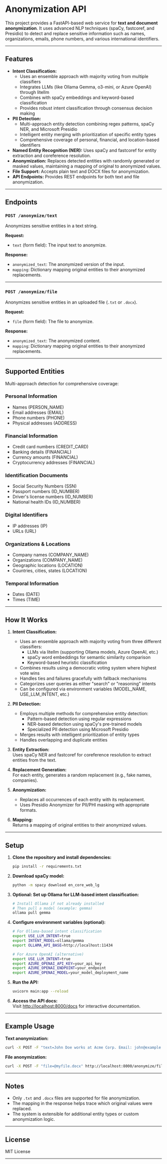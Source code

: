 # Anonymization API

This project provides a FastAPI-based web service for **text and document anonymization**. It uses advanced NLP techniques (spaCy, fastcoref, and Presidio) to detect and replace sensitive information such as names, organizations, emails, phone numbers, and various international identifiers.

---

## Features

- **Intent Classification:** 
  - Uses an ensemble approach with majority voting from multiple classifiers
  - Integrates LLMs (like Ollama Gemma, o3-mini, or Azure OpenAI) through litellm
  - Combines with spaCy embeddings and keyword-based classification
  - Provides robust intent classification through consensus decision making
- **PII Detection:**
  - Multi-approach entity detection combining regex patterns, spaCy NER, and Microsoft Presidio
  - Intelligent entity merging with prioritization of specific entity types
  - Comprehensive coverage of personal, financial, and location-based identifiers
- **Named Entity Recognition (NER):** Uses spaCy and fastcoref for entity extraction and coreference resolution.
- **Anonymization:** Replaces detected entities with randomly generated or masked values, maintaining a mapping of original to anonymized values.
- **File Support:** Accepts plain text and DOCX files for anonymization.
- **API Endpoints:** Provides REST endpoints for both text and file anonymization.

---

## Endpoints

### `POST /anonymize/text`

Anonymizes sensitive entities in a text string.

**Request:**
- `text` (form field): The input text to anonymize.

**Response:**
- `anonymized_text`: The anonymized version of the input.
- `mapping`: Dictionary mapping original entities to their anonymized replacements.

---

### `POST /anonymize/file`

Anonymizes sensitive entities in an uploaded file (`.txt` or `.docx`).

**Request:**
- `file` (form field): The file to anonymize.

**Response:**
- `anonymized_text`: The anonymized content.
- `mapping`: Dictionary mapping original entities to their anonymized replacements.

---

## Supported Entities

Multi-approach detection for comprehensive coverage:

### Personal Information
- Names (PERSON_NAME)
- Email addresses (EMAIL)
- Phone numbers (PHONE)
- Physical addresses (ADDRESS)

### Financial Information
- Credit card numbers (CREDIT_CARD)
- Banking details (FINANCIAL)
- Currency amounts (FINANCIAL)
- Cryptocurrency addresses (FINANCIAL)

### Identification Documents
- Social Security Numbers (SSN)
- Passport numbers (ID_NUMBER)
- Driver's license numbers (ID_NUMBER)
- National health IDs (ID_NUMBER)

### Digital Identifiers
- IP addresses (IP)
- URLs (URL)

### Organizations & Locations
- Company names (COMPANY_NAME)
- Organizations (COMPANY_NAME)
- Geographic locations (LOCATION)
- Countries, cities, states (LOCATION)

### Temporal Information
- Dates (DATE)
- Times (TIME)

---

## How It Works

1. **Intent Classification:**  
   - Uses an ensemble approach with majority voting from three different classifiers:
     - LLMs via litellm (supporting Ollama models, Azure OpenAI, etc.)
     - spaCy word embeddings for semantic similarity comparison
     - Keyword-based heuristic classification
   - Combines results using a democratic voting system where highest vote wins
   - Handles ties and failures gracefully with fallback mechanisms
   - Categorizes user queries as either "search" or "reasoning" intents
   - Can be configured via environment variables (MODEL_NAME, USE_LLM_INTENT, etc.)

2. **PII Detection:**  
   - Employs multiple methods for comprehensive entity detection:
     - Pattern-based detection using regular expressions
     - NER-based detection using spaCy's pre-trained models
     - Specialized PII detection using Microsoft Presidio
   - Merges results with intelligent prioritization of entity types
   - Handles overlapping and duplicate entities

3. **Entity Extraction:**  
   Uses spaCy NER and fastcoref for coreference resolution to extract entities from the text.

4. **Replacement Generation:**  
   For each entity, generates a random replacement (e.g., fake names, companies).

5. **Anonymization:**  
   - Replaces all occurrences of each entity with its replacement.
   - Uses Presidio Anonymizer for PII/PHI masking with appropriate formats.

5. **Mapping:**  
   Returns a mapping of original entities to their anonymized values.

---

## Setup

1. **Clone the repository and install dependencies:**
   ```sh
   pip install -r requirements.txt
   ```

2. **Download spaCy model:**
   ```sh
   python -m spacy download en_core_web_lg
   ```

3. **Optional: Set up Ollama for LLM-based intent classification:**
   ```sh
   # Install Ollama if not already installed
   # Then pull a model (example: gemma)
   ollama pull gemma
   ```

4. **Configure environment variables (optional):**
   ```sh
   # For Ollama-based intent classification
   export USE_LLM_INTENT=true
   export INTENT_MODEL=ollama/gemma
   export OLLAMA_API_BASE=http://localhost:11434
   
   # For Azure OpenAI (alternative)
   export USE_LLM_INTENT=true
   export AZURE_OPENAI_API_KEY=your_api_key
   export AZURE_OPENAI_ENDPOINT=your_endpoint
   export AZURE_OPENAI_MODEL=your_model_deployment_name
   ```

5. **Run the API:**
   ```sh
   uvicorn main:app --reload
   ```

4. **Access the API docs:**  
   Visit [http://localhost:8000/docs](http://localhost:8000/docs) for interactive documentation.

---

## Example Usage

**Text anonymization:**
```sh
curl -X POST -F "text=John Doe works at Acme Corp. Email: john@example.com" http://localhost:8000/anonymize/text
```

**File anonymization:**
```sh
curl -X POST -F "file=@myfile.docx" http://localhost:8000/anonymize/file
```

---

## Notes

- Only `.txt` and `.docx` files are supported for file anonymization.
- The mapping in the response helps trace which original values were replaced.
- The system is extensible for additional entity types or custom anonymization logic.

---

## License

MIT License

---